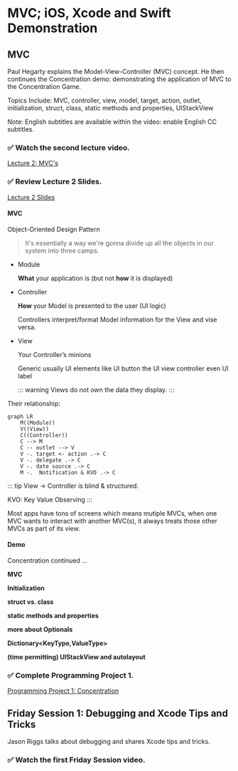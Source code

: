 # MVC; iOS, Xcode and Swift Demonstration

## MVC
Paul Hegarty explains the Model-View-Controller (MVC) concept. He then continues the Concentration demo: demonstrating the application of MVC to the Concentration Game. 

Topics Include: MVC, controller, view, model, target, action, outlet, initialization, struct, class, static methods and properties, UIStackView

Note: English subtitles are available within the video: enable English CC subtitles.

### ✅ Watch the second lecture video.
[Lecture 2: MVC's](https://youtu.be/w7a79cx3UaY?list=PLPA-ayBrweUzGFmkT_W65z64MoGnKRZMq)

### ✅ Review Lecture 2 Slides.
[Lecture 2 Slides](https://github.com/chuxubank/Learning-iOS/blob/master/Developing-iOS-11-Apps-with-Swift/L2-MVC-iOS-Xcode-Swift-Demonstration/Lecture-2-Slides.pdf)

#### MVC
Object-Oriented Design Pattern

> It's essentially a way we're gonna divide up all the objects in our system into three camps.

- Module

  **What** your application is (but not **how** it is displayed)

- Controller

  **How** your Model is presented to the user (UI logic)

  Controllers interpret/format Model information for the View and vise versa.

- View

  Your Controller’s minions
  
  Generic usually UI elements like UI button the UI view controller even UI label

  ::: warning
  Views do not own the data they display.
  :::

Their relationship:

<mermaid/>

``` mermaid
graph LR
    M((Module))
    V((View))
    C((Controller))
    C --> M
    C -- outlet --> V
    V -. target <- action .-> C
    V -. delegate .-> C
    V -. date source .-> C
    M -.  Notification & KVO .-> C
```

::: tip
View -> Controller is blind & structured.

KVO: Key Value Observing
:::

Most apps have tons of screens which means mutiple MVCs, when one MVC wants to interact with another MVC(s), it always treats those other MVCs as part of its view.

#### Demo
Concentration continued ...

**MVC**



**Initialization**



**struct vs. class**



**static methods and properties**



**more about Optionals**



**Dictionary<KeyType,ValueType>**



**(time permitting) UIStackView and autolayout**




### ✅ Complete Programming Project 1.
[Programming Project 1: Concentration](https://github.com/chuxubank/Learning-iOS/blob/master/Developing-iOS-11-Apps-with-Swift/L2-MVC-iOS-Xcode-Swift-Demonstration/Programming-Project-1-Concentration.pdf)

## Friday Session 1: Debugging and Xcode Tips and Tricks

Jason Riggs talks about debugging and shares Xcode tips and tricks.

### ✅ Watch the first Friday Session video.
